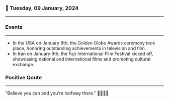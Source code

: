 ### 📅 Tuesday, 09 January, 2024
------
### Events
------
- In the USA on January 9th, the Golden Globe Awards ceremony took place, honoring outstanding achievements in television and film.
- In Iran on January 9th, the Fajr International Film Festival kicked off, showcasing national and international films and promoting cultural exchange.
### Positive Qoute
------
"Believe you can and you're halfway there." 🌟💪🏼✨
